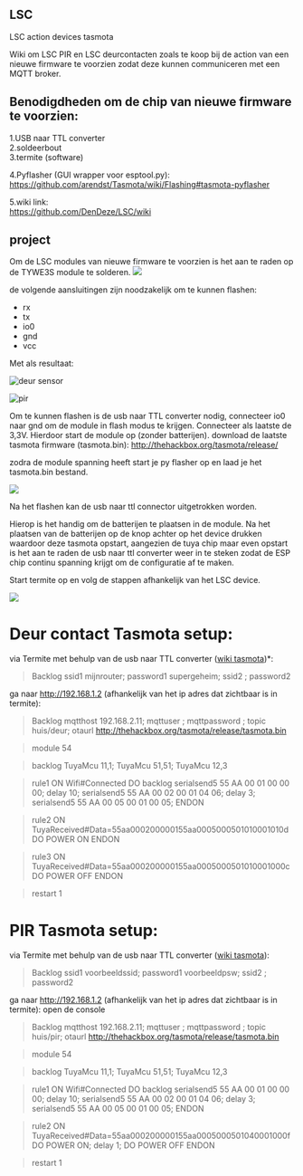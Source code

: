 ## LSC
LSC action devices tasmota


Wiki om LSC PIR en LSC deurcontacten zoals te koop bij de action van een nieuwe firmware te voorzien zodat deze kunnen communiceren met een MQTT broker.



## Benodigdheden om de chip van nieuwe firmware te voorzien:
1.USB naar TTL converter  
2.soldeerbout  
3.termite (software)  

4.Pyflasher (GUI wrapper voor esptool.py):  
   https://github.com/arendst/Tasmota/wiki/Flashing#tasmota-pyflasher   

5.wiki link:  
   https://github.com/DenDeze/LSC/wiki   


## project
Om de LSC modules van nieuwe firmware te voorzien is het aan te raden op de TYWE3S module te solderen.
![](https://hack42.nl/mediawiki/images/thumb/6/69/Tywe3s.png/300px-Tywe3s.png)

de volgende aansluitingen zijn noodzakelijk om te kunnen flashen:
 *  rx
 *  tx
 *  io0
 *  gnd
 *  vcc

Met als resultaat:

![deur sensor](https://github.com/DenDeze/LSC/blob/master/IMG_8658.JPG?raw=true)  

![pir](https://github.com/DenDeze/LSC/blob/master/IMG_8663.JPG?raw=true)  

Om te kunnen flashen is de usb naar TTL converter nodig, connecteer io0 naar gnd om de module in flash modus te krijgen.
Connecteer als laatste de 3,3V. Hierdoor start de module op (zonder batterijen).
download de laatste tasmota firmware (tasmota.bin):
http://thehackbox.org/tasmota/release/

zodra de module spanning heeft start je py flasher op en laad je het tasmota.bin bestand.  

![](https://github.com/DenDeze/LSC/blob/master/Knipsel2.PNG?raw=true)  


Na het flashen kan de usb naar ttl connector uitgetrokken worden.  

Hierop is het handig om de batterijen te plaatsen in de module.
Na het plaatsen van de batterijen op de knop achter op het device drukken waardoor deze tasmota opstart, aangezien de tuya chip maar even opstart is het aan te raden de usb naar ttl converter weer in te steken zodat de ESP chip continu spanning krijgt om de configuratie af te maken.

Start termite op en volg de stappen afhankelijk van het LSC device.  

![](https://github.com/DenDeze/LSC/blob/master/Knipsel3.PNG?raw=true)  

# Deur contact Tasmota setup:

via Termite met behulp van de usb naar TTL converter ([wiki tasmota](https://github.com/arendst/Tasmota/wiki/Initial-Configuration#using-serial-terminal))*:
> Backlog ssid1 mijnrouter; password1 supergeheim; ssid2 ; password2

ga naar http://192.168.1.2 (afhankelijk van het ip adres dat zichtbaar is in termite):

> Backlog mqtthost 192.168.2.11; mqttuser ; mqttpassword ; topic huis/deur; otaurl http://thehackbox.org/tasmota/release/tasmota.bin

> module 54

> backlog TuyaMcu 11,1; TuyaMcu 51,51; TuyaMcu 12,3

> rule1 ON Wifi#Connected DO backlog serialsend5 55 AA 00 01 00 00 00; delay 10; serialsend5 55 AA 00 02 00 01 04 06; delay 3; serialsend5 55 AA 00 05 00 01 00 05; ENDON

> rule2 ON TuyaReceived#Data=55aa000200000155aa0005000501010001010d DO POWER ON ENDON

> rule3 ON TuyaReceived#Data=55aa000200000155aa0005000501010001000c DO POWER OFF ENDON

> restart 1

# PIR Tasmota setup:

via Termite met behulp van de usb naar TTL converter ([wiki tasmota](https://github.com/arendst/Tasmota/wiki/Initial-Configuration#using-serial-terminal)):

> Backlog ssid1 voorbeeldssid; password1 voorbeeldpsw; ssid2 ; password2

ga naar http://192.168.1.2 (afhankelijk van het ip adres dat zichtbaar is in termite):
open de console

> Backlog mqtthost 192.168.2.11; mqttuser ; mqttpassword ; topic huis/pir; otaurl http://thehackbox.org/tasmota/release/tasmota.bin

> module 54

> backlog TuyaMcu 11,1; TuyaMcu 51,51; TuyaMcu 12,3

> rule1 ON Wifi#Connected DO backlog serialsend5 55 AA 00 01 00 00 00; delay 10; serialsend5 55 AA 00 02 00 01 04 06; delay 3; serialsend5 55 AA 00 05 00 01 00 05; ENDON

> rule2 ON TuyaReceived#Data=55aa000200000155aa0005000501040001000f DO POWER ON; delay 1; DO POWER OFF ENDON

> restart 1

